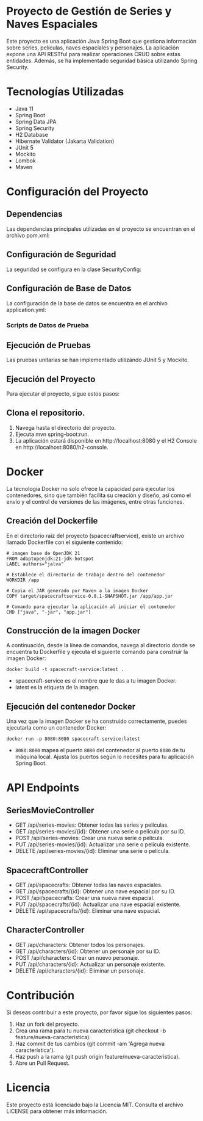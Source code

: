 # Proyecto de Gestión de Series y Naves Espaciales
Este proyecto es una aplicación Java Spring Boot que gestiona información sobre series, películas, naves espaciales y personajes. La aplicación expone una API RESTful para realizar operaciones CRUD sobre estas entidades. Además, se ha implementado seguridad básica utilizando Spring Security.

# Tecnologías Utilizadas
* Java 11
* Spring Boot
* Spring Data JPA
* Spring Security
* H2 Database
* Hibernate Validator (Jakarta Validation)
* JUnit 5
* Mockito
* Lombok
* Maven
# Configuración del Proyecto
## Dependencias
Las dependencias principales utilizadas en el proyecto se encuentran en el archivo pom.xml:
## Configuración de Seguridad
La seguridad se configura en la clase SecurityConfig:
## Configuración de Base de Datos
La configuración de la base de datos se encuentra en el archivo application.yml:
### Scripts de Datos de Prueba

## Ejecución de Pruebas
Las pruebas unitarias se han implementado utilizando JUnit 5 y Mockito.

## Ejecución del Proyecto
Para ejecutar el proyecto, sigue estos pasos:

## Clona el repositorio.
 1. Navega hasta el directorio del proyecto.
 2. Ejecuta mvn spring-boot:run.
 3. La aplicación estará disponible en http://localhost:8080 y el H2 Console en http://localhost:8080/h2-console.

# Docker
La tecnología Docker no solo ofrece la capacidad para ejecutar los contenedores, sino que también facilita su creación y diseño, así como el envío y el control de versiones de las imágenes, entre otras funciones.
## Creación del Dockerfile
En el directorio raíz del proyecto (spacecraftservice), existe un archivo llamado Dockerfile con el siguiente contenido:
```
# imagen base de OpenJDK 21
FROM adoptopenjdk:21-jdk-hotspot
LABEL authors="jalva"

# Establece el directorio de trabajo dentro del contenedor
WORKDIR /app

# Copia el JAR generado por Maven a la imagen Docker
COPY target/spacecraftservice-0.0.1-SNAPSHOT.jar /app/app.jar

# Comando para ejecutar la aplicación al iniciar el contenedor
CMD ["java", "-jar", "app.jar"]
```
## Construcción de la imagen Docker
A continuación, desde la línea de comandos, navega al directorio donde se encuentra tu Dockerfile y ejecuta el siguiente comando para construir la imagen Docker:
```
docker build -t spacecraft-service:latest .
```
* spacecraft-service es el nombre que le das a tu imagen Docker.
* latest es la etiqueta de la imagen.
## Ejecución del contenedor Docker
  Una vez que la imagen Docker se ha construido correctamente, puedes ejecutarla como un contenedor Docker:

```docker run -p 8080:8080 spacecraft-service:latest```
* `8080:8080` mapea el puerto `8080` del contenedor al puerto `8080` de tu máquina local. Ajusta los puertos según lo necesites para tu aplicación Spring Boot.

# API Endpoints
## SeriesMovieController
* GET /api/series-movies: Obtener todas las series y películas.
* GET /api/series-movies/{id}: Obtener una serie o película por su ID.
* POST /api/series-movies: Crear una nueva serie o película.
* PUT /api/series-movies/{id}: Actualizar una serie o película existente.
* DELETE /api/series-movies/{id}: Eliminar una serie o película.
## SpacecraftController
* GET /api/spacecrafts: Obtener todas las naves espaciales.
* GET /api/spacecrafts/{id}: Obtener una nave espacial por su ID.
* POST /api/spacecrafts: Crear una nueva nave espacial.
* PUT /api/spacecrafts/{id}: Actualizar una nave espacial existente.
* DELETE /api/spacecrafts/{id}: Eliminar una nave espacial.
## CharacterController
* GET /api/characters: Obtener todos los personajes.
* GET /api/characters/{id}: Obtener un personaje por su ID.
* POST /api/characters: Crear un nuevo personaje.
* PUT /api/characters/{id}: Actualizar un personaje existente.
* DELETE /api/characters/{id}: Eliminar un personaje.
# Contribución
Si deseas contribuir a este proyecto, por favor sigue los siguientes pasos:
1. Haz un fork del proyecto.
2. Crea una rama para tu nueva característica (git checkout -b feature/nueva-caracteristica).
3. Haz commit de tus cambios (git commit -am 'Agrega nueva característica').
4. Haz push a la rama (git push origin feature/nueva-caracteristica).
5. Abre un Pull Request.
# Licencia
Este proyecto está licenciado bajo la Licencia MIT. Consulta el archivo LICENSE para obtener más información.